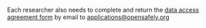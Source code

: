 Each researcher also needs to complete and return the
[data access agreement form](https://docs.google.com/document/d/1AdKlnaqM5immIVwzoTebPSdEq-8nM41F/edit?usp=sharing&ouid=115475039081311741074&rtpof=true&sd=true)
by email to
[applications@opensafely.org](mailto:applications@opensafely.org)

